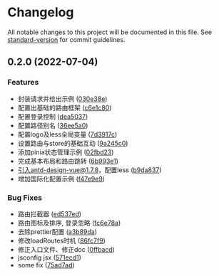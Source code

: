 # Changelog

All notable changes to this project will be documented in this file. See [standard-version](https://github.com/conventional-changelog/standard-version) for commit guidelines.

## 0.2.0 (2022-07-04)


### Features

* 封装请求并给出示例 ([030e38e](https://github.com/dyggod/vue2-template/commit/030e38eb23d25c1db3eb5177b29820bd49d90449))
* 配置出基础的路由框架 ([c6e1c80](https://github.com/dyggod/vue2-template/commit/c6e1c80b1f3d76c6337a840111543ae638181d53))
* 配置登录控制 ([dea5037](https://github.com/dyggod/vue2-template/commit/dea5037952e99c6ca78e568cd24e05296ef8b34d))
* 配置路径别名 ([36ee5a0](https://github.com/dyggod/vue2-template/commit/36ee5a0e9f5c217f7f98ff1862e14e64d46501f1))
* 配置logo及less全局变量 ([7d3917c](https://github.com/dyggod/vue2-template/commit/7d3917cbb65479aff58f9ad256acb078fc50c526))
* 设置路由与store的基础互动 ([9a245c0](https://github.com/dyggod/vue2-template/commit/9a245c0e6f3cb8038845639b1486160a42507635))
* 添加pinia状态管理示例 ([02fbd23](https://github.com/dyggod/vue2-template/commit/02fbd23a07f1cb1571c439d18fd96ab98dc7468a))
* 完成基本布局和路由跳转 ([6b993e1](https://github.com/dyggod/vue2-template/commit/6b993e12cdc4fe1af9e70355143a0d1ee7d790f7))
* 引入antd-design-vue@1.7.8，配置less ([b9da837](https://github.com/dyggod/vue2-template/commit/b9da837120f2c2ac390a64dd4ae070f7cb5e2202))
* 增加国际化配置示例 ([f47e9e9](https://github.com/dyggod/vue2-template/commit/f47e9e926b7c17567455fbe66af29e9c238ae9fe))


### Bug Fixes

* 路由拦截器 ([ed537ed](https://github.com/dyggod/vue2-template/commit/ed537ed0c0368824a3c430e896e91a46add4f817))
* 路由图标及排序, 登录忽略 ([fc6e78a](https://github.com/dyggod/vue2-template/commit/fc6e78ab074b838dcee8ba7a7d8fee502ed88d99))
* 去除prettier配置 ([a3b89da](https://github.com/dyggod/vue2-template/commit/a3b89dab5ba3744badfd4f6e9029d684a5c8f501))
* 修改loadRoutes时机 ([86fc7f9](https://github.com/dyggod/vue2-template/commit/86fc7f9c2be8e6c32caf4ac3e592148fdb6dcd8a))
* 修正入口文件、修正doc ([0ffbacd](https://github.com/dyggod/vue2-template/commit/0ffbacdee4b2ac0d8ae9259e088a2262b941f6b4))
* jsconfig jsx ([571ecd1](https://github.com/dyggod/vue2-template/commit/571ecd1de409bb26e268f97a7e1689c0117a4ad7))
* some fix ([75ad7ad](https://github.com/dyggod/vue2-template/commit/75ad7ade061eaa898143b85e636ce0942771a421))
